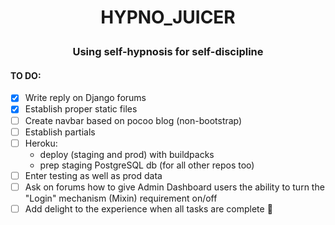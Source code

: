 # <p align="center">HYPNO_JUICER</p>

### <p align="center"> Using self-hypnosis for self-discipline</p>

#### TO DO:
- [x] Write reply on Django forums 
- [x] Establish proper static files
- [ ] Create navbar based on pocoo blog (non-bootstrap)
- [ ] Establish partials
- [ ] Heroku:
    - deploy (staging and prod) with buildpacks
    - prep staging PostgreSQL db (for all other repos too)
- [ ] Enter testing as well as prod data 
- [ ] Ask on forums how to give Admin Dashboard users the ability to turn the "Login" mechanism (Mixin) requirement on/off
- [ ] Add delight to the experience when all tasks are complete :tada: